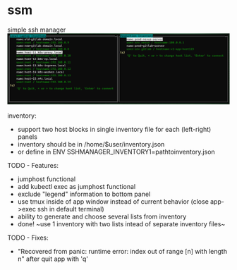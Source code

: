 # ssm
simple ssh manager
![Screenshot](ssh-manager-screenshot.png)

inventory:
- support two host blocks in single inventory file for each (left-right) panels
- inventory should be in /home/$user/inventory.json
- or define in ENV SSHMANAGER_INVENTORY1=pathtoinventory.json

TODO - Features:
- jumphost functional
- add kubectl exec as jumphost functional
- exclude "legend" information to bottom panel
- use tmux inside of app window instead of current behavior (close app->exec ssh in default terminal)
- ability to generate and choose several lists from inventory
- done! ~use 1 inventory with two lists intead of separate inventory files~

TODO - Fixes:
- "Recovered from panic: runtime error: index out of range [n] with length n" after quit app with 'q'
